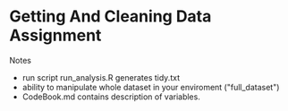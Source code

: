 # Getting And Cleaning Data Assignment
Notes
- run script run_analysis.R generates tidy.txt
- ability to manipulate whole dataset in your enviroment ("full_dataset")
- CodeBook.md contains description of variables.
